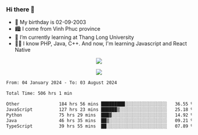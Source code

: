 ### Hi there 👋
- 🎂 My birthday is 02-09-2003
- 🏙️ I come from Vinh Phuc province
- 🌱 I’m currently learning at Thang Long University
- 🧑‍💻 I know PHP, Java, C++. And now, I'm learning Javascript and React Native
<p align="center"><img src="https://github-readme-stats.vercel.app/api?username=tmquang0209&show_icons=true&theme=gradient"></p>
<p align="center"><img src="https://github-readme-stats.vercel.app/api/top-langs/?username=tmquang0209&hide=scss,css&langs_count=10"></p>
<!--START_SECTION:waka-->

```txt
From: 04 January 2024 - To: 03 August 2024

Total Time: 506 hrs 1 min

Other               184 hrs 56 mins █████████░░░░░░░░░░░░░░░░   36.55 %
JavaScript          127 hrs 23 mins ██████▒░░░░░░░░░░░░░░░░░░   25.18 %
Python              75 hrs 29 mins  ███▓░░░░░░░░░░░░░░░░░░░░░   14.92 %
Java                46 hrs 35 mins  ██▒░░░░░░░░░░░░░░░░░░░░░░   09.21 %
TypeScript          39 hrs 55 mins  ██░░░░░░░░░░░░░░░░░░░░░░░   07.89 %
```

<!--END_SECTION:waka-->
